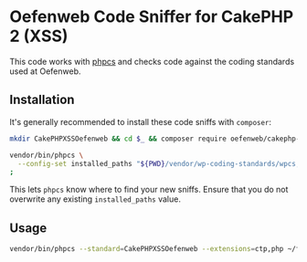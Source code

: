 # Oefenweb Code Sniffer for CakePHP 2 (XSS)

This code works with [phpcs](https://github.com/squizlabs/PHP_CodeSniffer) and checks code against the coding standards used at Oefenweb.

## Installation

It's generally recommended to install these code sniffs with `composer`:

```sh
mkdir CakePHPXSSOefenweb && cd $_ && composer require oefenweb/cakephp-xss-codesniffer=^2.0.0;
```

```sh
vendor/bin/phpcs \
  --config-set installed_paths "${PWD}/vendor/wp-coding-standards/wpcs,${PWD}/vendor/oefenweb/cakephp-xss-codesniffer" \
;
```

This lets `phpcs` know where to find your new sniffs. Ensure that you do not overwrite any existing `installed_paths` value.

## Usage

```sh
vendor/bin/phpcs --standard=CakePHPXSSOefenweb --extensions=ctp,php ~/foo/bar/index.php;
```

